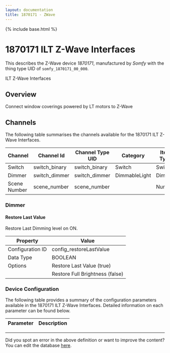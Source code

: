 ```yaml
---
layout: documentation
title: 1870171 - ZWave
---
```


{% include base.html %}

# 1870171 ILT Z-Wave Interfaces

This describes the Z-Wave device *1870171*, manufactured by *Somfy* with the thing type UID of ```somfy_1870171_00_000```. 

ILT Z-Wave Interfaces  


## Overview 

Connect window coverings powered by LT motors to Z-Wave


## Channels
The following table summarises the channels available for the 1870171 ILT Z-Wave Interfaces.

| Channel | Channel Id | Channel Type UID | Category | Item Type |
|---------|------------|------------------|----------|-----------|
| Switch | switch_binary | switch_binary | Switch | Switch |
| Dimmer | switch_dimmer | switch_dimmer | DimmableLight | Dimmer |
| Scene Number | scene_number | scene_number |  | Number |


### Dimmer

#### Restore Last Value

Restore Last Dimming level on ON.


| Property         | Value    |
|------------------|----------|
| Configuration ID | config_restoreLastValue |
| Data Type        | BOOLEAN || Default Value | true |
| Options | Restore Last Value (true) |
|  | Restore Full Brightness (false) |


### Device Configuration
The following table provides a summary of the configuration parameters available in the 1870171 ILT Z-Wave Interfaces.
Detailed information on each parameter can be found below.

| Parameter   | Description |
|-------------|-------------|


---

Did you spot an error in the above definition or want to improve the content?
You can edit the database [here](http://www.cd-jackson.com/index.php/zwave/zwave-device-database/zwave-device-list/devicesummary/767).
